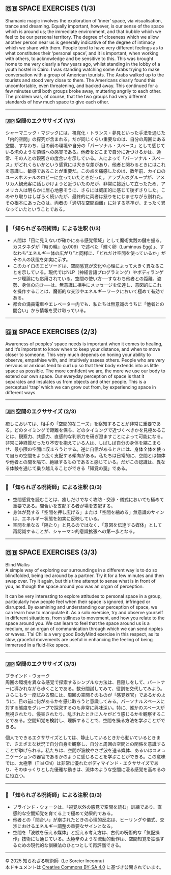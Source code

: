## 🇬🇧 SPACE EXERCISES (1/3)

Shamanic magic involves the exploration of ‘inner’ space, via visualisation, trance and dreaming. Equally important, however, is our sense of the space which is around us; the immediate environment, and that bubble which we feel to be our personal territory. The degree of closeness which we allow another person near us is generally indicative of the degree of intimacy which we share with them. People tend to have very different feelings as to what constitutes their ‘personal space’, and it is important, when working with others, to acknowledge and be sensitive to this. This was brought home to me very clearly a few years ago, whilst standing in the lobby of a youth hostel in Cairo. I was standing watching some Arabs trying to make conversation with a group of American tourists. The Arabs walked up to the tourists and stood very close to them. The Americans clearly found this uncomfortable, even threatening, and backed away. This continued for a few minutes
until both groups broke away, muttering angrily to each other. The problem was, of course, that the two groups had very different standards of how much space to give each other.

---

### 🇯🇵 空間のエクササイズ (1/3)

シャーマニック・マジックには、視覚化・トランス・夢見といった手法を通じた「内的空間」の探究が含まれる。だが同じくらい重要なのは、自分の周囲にある空間、すなわち、目の前の環境や自分の「パーソナル・スペース」として感じている泡のような領域への感覚である。他者をどこまで自分に近づけるかは、通常、その人との親密さの度合いを示している。人によって「パーソナル・スペース」がどれくらいかという感覚には大きな差があり、他者と関わるときにはこれを意識し、敏感であることが重要だ。この点を痛感したのは、数年前、カイロのユースホステルのロビーに立っていたときだった。アラブ人のグループが、アメリカ人観光客に話しかけようと近づいたのだが、非常に接近して立ったため、アメリカ人は明らかに居心地悪そうに、さらには威圧的に感じて後ずさりした。このやり取りはしばらく続いたが、最終的に両者は怒りをにじませながら別れた。その根本にあったのは、両者の「適切な空間距離」に対する基準が、まったく異なっていたということである。

---

### 🐌 「知られざる呪術師」による注釈 (1/3)

- 人間は「目に見えないが確かにある感覚領域」として魔術実践の鍵を握る。カスタネダが『時の輪』（p.009）で述べた「輝く卵（Luminous Egg）」、すなわち“エネルギー体の広がり”と同様に、「どれだけ空間を使っているか」がその人の状態を如実に示す。
- このカイロのエピソードは、空間感覚が文化や心理によって大きく異なることを示している。現代ではNLP（神経言語プログラミング）やボディランゲージ理論にも応用されている。空間の使い方──すなわち他者との距離、姿勢、身体の向き──は、無意識に相手にメッセージを伝達し、意図的にこれを操作することは、魔術的な交渉やエネルギーワークにおいて極めて有効である。
- 都会の満員電車やエレベーター内でも、私たちは無意識のうちに「他者との間合い」から情報を受け取っている。

---

## 🇬🇧 SPACE EXERCISES (2/3)

Awareness of peoples’ space needs is important when it comes to healing, and it’s important to know when to keep your distance, and when to move closer to someone. This very much depends on honing your ability to observe, empathise with, and intuitively assess others. People who are very nervous or anxious tend to curl up so that their body extends into as little space as possible. The more confident we are, the more we use our body to extend our own space. Our everyday perception of space is that it separates and insulates us from objects and other people. This is a perceptual ‘trap’ which we can grow out from, by experiencing space in different ways.

---

### 🇯🇵 空間のエクササイズ (2/3)

癒しにおいては、相手の「空間的なニーズ」を察知することが非常に重要である。どのタイミングで距離を保ち、どのタイミングで近づくべきかを見極めることは、観察力、共感力、直感的な判断力を研ぎ澄ますことによって可能になる。非常に神経質だったり不安を抱えている人は、しばしば自分の身体を縮こまらせ、最小限の空間に収まろうとする。逆に自信があるときには、身体全体を使って自らの空間をより広く支配する傾向がある。私たちは日常的に、空間とは物体や他者との間を隔て、絶縁するものであると感じている。だがこの認識は、異なる体験を通じて乗り越えることができる「知覚の罠」である。

---

### 🐌 「知られざる呪術師」による注釈 (3/3)

- 空間感覚を読むことは、癒しだけでなく攻防・交渉・儀式においても極めて重要である。間合いを支配する者が場を支配する。
- 身体が発する「空間を押し広げる」または「空間を縮める」無意識のサインは、エネルギー状態を如実に反映している。
- 空間を単なる「隔たり」と見るのではなく、「意図を伝達する媒体」として再認識することが、シャーマン的意識拡張への第一歩となる。

---

## 🇬🇧 SPACE EXERCISES (3/3)

Blind Walks  
A simple way of exploring our surroundings in a different way is to do so blindfolded, being led around by a partner. Try it for a few minutes and then swap over. Try it again, but this time attempt to sense what is in front of you, as though the space around you was an organ of perception.

It can be very interesting to explore attitudes to personal space in a group, particularly how people feel when their space is ignored, infringed or disrupted. By examining and understanding our perception of space, we can learn how to manipulate it. As a solo exercise, try and observe yourself in different situations, from stillness to movement, and how you relate to the space around you. We can learn to feel that the space around us is a medium, or an organ of communication through which we can send ripples or waves. T’ai Chi is a very good BodyMind exercise in this respect, as its slow, graceful movements are useful in enhancing the feeling of being immersed in a fluid-like space.

---

### 🇯🇵 空間のエクササイズ (3/3)

ブラインド・ウォーク  
周囲の環境を異なる感覚で探索するシンプルな方法は、目隠しをして、パートナーに導かれながら歩くことである。数分間試してみて、役割を交代してみよう。さらにもう一度試みる際には、周囲の空間そのものが「感覚器官」であるかのように、目の前に何があるかを感じ取ろうと意識してみる。パーソナルスペースに対する態度をグループで探究するのも非常に興味深い。特に、誰かのスペースが無視されたり、侵害されたり、乱されたときに人々がどう感じるかを観察することである。空間知覚を検討し、理解することで、空間を操る方法を学ぶことができる。

個人でできるエクササイズとしては、静止しているときから動いているときまで、さまざまな状況で自分自身を観察し、自分と周囲の空間との関係を意識することが挙げられる。私たちは、空間が波紋やさざ波を送る媒体、あるいはコミュニケーションの器官であるかのように感じることを学ぶことができる。この意味では、太極拳（T’ai Chi）は非常に優れたボディマインド・エクササイズであり、そのゆっくりとした優雅な動きは、流体のような空間に浸る感覚を高めるのに役立つ。

---

### 🐌 「知られざる呪術師」による注釈 (3/3)

- ブラインド・ウォークは、「視覚以外の感覚で空間を読む」訓練であり、直感的な空間知覚を育てる上で極めて効果的である。
- 他者との「間合い」が崩されたときの心理的反応は、ヒーリングや儀式、交渉におけるエネルギー調整の重要なサインとなる。
- 空間を「波紋を伝える媒体」と捉える考え方は、古代の呪術的な「気配操作」技術にも通じている。太極拳のような流動的動作は、空間知覚を拡張するための現代的な訓練法のひとつとして再評価できる。

---

© 2025 知られざる呪術師（Le Sorcier Inconnu）  
本ドキュメントは [Creative Commons BY-SA 4.0](https://creativecommons.org/licenses/by-sa/4.0/deed.ja) に基づき公開されています。
